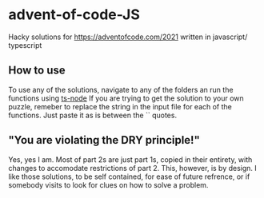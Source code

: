 # advent-of-code-JS
Hacky solutions for https://adventofcode.com/2021 written in javascript/ typescript

## How to use
To use any of the solutions, navigate to any of the folders an run the functions using  [ts-node](https://github.com/TypeStrong/ts-node)
If you are trying to get the solution to your own puzzle, remeber to replace the string in the input file for each of the functions. Just paste it as is between the `` quotes.

## "You are violating the DRY principle!"
Yes, yes I am. Most of part 2s are just part 1s, copied in their entirety, with changes to accomodate restrictions of part 2. This, however, is by design. I like those solutions, to be self contained, for ease of future refrence, or if somebody visits to look for clues on how to solve a problem.

